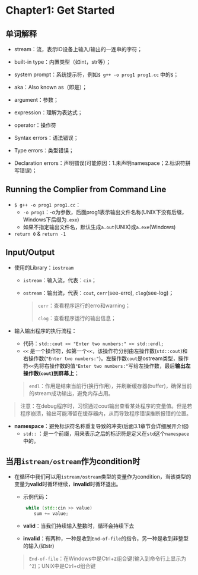 # Chapter1: Get Started

## 单词解释

- stream：流，表示IO设备上输入/输出的一连串的字符；

- built-in type：内置类型（如int，str等）；
- system prompt：系统提示符，例如`$ g++ -o prog1 prog1.cc` 中的`$`；
- aka：Also known as（即是）；
- argument：参数；
- expression：理解为表达式；
- operator：操作符
- Syntax errors：语法错误；
- Type errors：类型错误；
- Declaration errors：声明错误(可能原因：1.未声明namespace；2.标识符拼写错误)；

## Running the Complier from Command Line

- `$ g++ -o prog1 prog1.cc`：
  - `-o prog1`：-o为参数，后面prog1表示输出文件名称(UNIX下没有后缀，Windows下后缀为`.exe`)
  - 如果不指定输出文件名，默认生成`a.out`(UNIX)或`a.exe`(Windows)
- `return 0` & `return -1`

## Input/Output

- 使用的Library：`iostream`

  - `istream`：输入流，代表：`cin`；

  - `ostream`：输出流，代表：`cout`, `cerr`(see-erro), `clog`(see-log)；

    > `cerr`：查看程序运行的erro和warning；
    >
    > `clog`：查看程序运行的输出信息；

- 输入输出程序的执行流程：

  - 代码：`std::cout << "Enter two numbers:" << std::endl;`
  - `<<` 是一个操作符，如第一个`<<`，该操作符分别由左操作数(`std::cout`)和右操作数(`"Enter two numbers:"`)。左操作数`cout`是ostream类型，操作符`<<`先将右操作数的值`"Enter two numbers:"`写给左操作数，最后**输出左操作数(`cout`)到屏幕上**；

  > `endl`：作用是结束当前行(换行作用)，并刷新缓存器(buffer)，确保当前的stream成功输出，避免内存占用。

> 注意：在debug程序时，习惯通过cout输出查看某处程序的变量值。但是若程序崩溃，输出可能滞留在缓存器内，从而导致程序错误推断报错的位置。

- **namespace**：避免标识符名称重复导致的冲突(后面3.1章节会详细展开介绍)
  - `std::` ：是一个前缀，用来表示之后的标识符是定义在`std`这个`namespace`中的。

## 当用`istream/ostream`作为condition时

- 在循环中我们可以用`istream/ostream`类型的变量作为condition，当该类型的变量为**valid**时循环继续，**invalid**时循环退出。

  - 示例代码：

    ```c++
     while (std::cin >> value)
     	sum += value;
    ```

  - **valid**：当我们持续输入整数时，循环会持续下去

  - **invalid**：有两种，一种是收到`End-of-file`的指令，另一种是收到非整型的输入(如str)

  > `End-of-file`：在Windows中是Ctrl+z组合键(输入到命令行上显示为`^Z`)；UNIX中是Ctrl+d组合键

